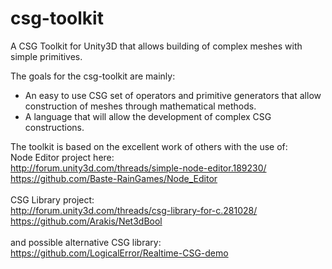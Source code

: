 # csg-toolkit
A CSG Toolkit for Unity3D that allows building of complex meshes with simple primitives.

The goals for the csg-toolkit are mainly:
- An easy to use CSG set of operators and primitive generators that allow construction of meshes through mathematical methods.
- A language that will allow the development of complex CSG constructions.

The toolkit is based on the excellent work of others with the use of:<br>
Node Editor project here:<br> 
http://forum.unity3d.com/threads/simple-node-editor.189230/ <br>
https://github.com/Baste-RainGames/Node_Editor<br>
<br>
CSG Library project:<br>
http://forum.unity3d.com/threads/csg-library-for-c.281028/<br>
https://github.com/Arakis/Net3dBool<br>
<br>
and possible alternative CSG library:<br>
https://github.com/LogicalError/Realtime-CSG-demo<br>
